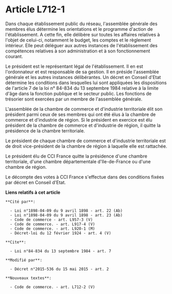 # Article L712-1

Dans chaque établissement public du réseau, l'assemblée générale des membres élus détermine les orientations et le programme
d'action de l'établissement. A cette fin, elle délibère sur toutes les affaires relatives à l'objet de celui-ci, notamment le
budget, les comptes et le règlement intérieur. Elle peut déléguer aux autres instances de l'établissement des compétences
relatives à son administration et à son fonctionnement courant.

Le président est le représentant légal de l'établissement. Il en est l'ordonnateur et est responsable de sa gestion. Il en
préside l'assemblée générale et les autres instances délibérantes. Un décret en Conseil d'Etat détermine les conditions dans
lesquelles lui sont appliquées les dispositions de l'article 7 de la loi n° 84-834 du 13 septembre 1984 relative à la limite
d'âge dans la fonction publique et le secteur public. Les fonctions de trésorier sont exercées par un membre de l'assemblée
générale.

L'assemblée de la chambre de commerce et d'industrie territoriale élit son président parmi ceux de ses membres qui ont été
élus à la chambre de commerce et d'industrie de région. Si le président en exercice est élu président de la chambre de
commerce et d'industrie de région, il quitte la présidence de la chambre territoriale.

Le président de chaque chambre de commerce et d'industrie territoriale est de droit vice-président de la chambre de région à
laquelle elle est rattachée.

Le président élu de CCI France quitte la présidence d'une chambre territoriale, d'une chambre départementale d'Ile-de-France
ou d'une chambre de région.

Le décompte des votes à CCI France s'effectue dans des conditions fixées par décret en Conseil d'Etat.

**Liens relatifs à cet article**

	**Cité par**:

	  - Loi n°1898-04-09 du 9 avril 1898 - art. 22 (Ab)
	  - Loi n°1898-04-09 du 9 avril 1898 - art. 23 (Ab)
	  - Code de commerce - art. L957-3 (V)
	  - Code de commerce. - art. L917-4 (V)
	  - Code de commerce. - art. L920-1 (M)
	  - Décret-loi du 12 février 1924 - art. 4 (V)

	**Cite**:

	  - Loi n°84-834 du 13 septembre 1984 - art. 7

	**Modifié par**:

	  - Décret n°2015-536 du 15 mai 2015 - art. 2

	**Nouveaux textes**:

	  - Code de commerce. - art. L712-2 (V)
